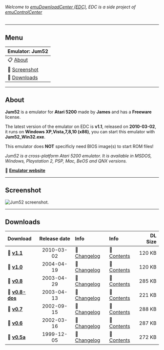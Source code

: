 ###### Welcome to [emuDownloadCenter (EDC)](https://github.com/PhoenixInteractiveNL/emuDownloadCenter/wiki/), EDC is a side project of [emuControlCenter](https://github.com/PhoenixInteractiveNL/emuControlCenter/wiki/)
***
## Menu
| **Emulator: Jum52** |
|:---------|
| :clipboard: [About](#about) |
| :sunrise: [Screenshot](#screenshot) |
| :floppy_disk: [Downloads](#downloads) |
***
## About
**Jum52** is a emulator for **Atari 5200** made by **James** and has a **Freeware** license.

The latest version of the emulator on EDC is **v1.1**, released on **2010-03-02**, it runs on **Windows XP,Vista,7,8,10 (x86)**, you can start this emulator with **Jum52_Win32.exe**.

This emulator does **NOT** specificly need BIOS image(s) to start ROM files!

_Jum52 is a cross-platform Atari 5200 emulator. It is available in MSDOS, Windows, Playstation 2, PSP, Mac, BeOS and QNX versions._

:link: [**Emulator website**](http://jum.pdroms.de/emulators/emu5200.html)
***
## Screenshot
![](https://raw.githubusercontent.com/PhoenixInteractiveNL/emuDownloadCenter/master/hooks/jum52/screen.jpg "Jum52 screenshot.")
***
## Downloads
| Download | Release date  | Info       | Info       | DL Size    |
|:---------|:-------------:|:-----------|:-----------|-----------:|
| :floppy_disk: [**v1.1**](https://github.com/PhoenixInteractiveNL/edc-repo0001/raw/master/jum52/1.1.7z) | 2010-03-02 | :page_facing_up: [Changelog](https://github.com/PhoenixInteractiveNL/edc-repo0001/blob/master/jum52/1.1_changelog.txt) | :mag_right: [Contents](https://github.com/PhoenixInteractiveNL/edc-repo0001/blob/master/jum52/1.1_contents.txt) | 120 KB |
| :floppy_disk: [**v1.0**](https://github.com/PhoenixInteractiveNL/edc-repo0001/raw/master/jum52/1.0.7z) | 2004-04-19 | :page_facing_up: [Changelog](https://github.com/PhoenixInteractiveNL/edc-repo0001/blob/master/jum52/1.0_changelog.txt) | :mag_right: [Contents](https://github.com/PhoenixInteractiveNL/edc-repo0001/blob/master/jum52/1.0_contents.txt) | 120 KB |
| :floppy_disk: [**v0.8**](https://github.com/PhoenixInteractiveNL/edc-repo0001/raw/master/jum52/0.8.7z) | 2003-04-29 | :page_facing_up: [Changelog](https://github.com/PhoenixInteractiveNL/edc-repo0001/blob/master/jum52/0.8_changelog.txt) | :mag_right: [Contents](https://github.com/PhoenixInteractiveNL/edc-repo0001/blob/master/jum52/0.8_contents.txt) | 285 KB |
| :floppy_disk: [**v0.8-dos**](https://github.com/PhoenixInteractiveNL/edc-repo0001/raw/master/jum52/0.8-dos.7z) | 2003-04-13 | :page_facing_up: [Changelog](https://github.com/PhoenixInteractiveNL/edc-repo0001/blob/master/jum52/0.8-dos_changelog.txt) | :mag_right: [Contents](https://github.com/PhoenixInteractiveNL/edc-repo0001/blob/master/jum52/0.8-dos_contents.txt) | 221 KB |
| :floppy_disk: [**v0.7**](https://github.com/PhoenixInteractiveNL/edc-repo0001/raw/master/jum52/0.7.7z) | 2002-09-15 | :page_facing_up: [Changelog](https://github.com/PhoenixInteractiveNL/edc-repo0001/blob/master/jum52/0.7_changelog.txt) | :mag_right: [Contents](https://github.com/PhoenixInteractiveNL/edc-repo0001/blob/master/jum52/0.7_contents.txt) | 288 KB |
| :floppy_disk: [**v0.6**](https://github.com/PhoenixInteractiveNL/edc-repo0001/raw/master/jum52/0.6.7z) | 2002-03-16 | :page_facing_up: [Changelog](https://github.com/PhoenixInteractiveNL/edc-repo0001/blob/master/jum52/0.6_changelog.txt) | :mag_right: [Contents](https://github.com/PhoenixInteractiveNL/edc-repo0001/blob/master/jum52/0.6_contents.txt) | 287 KB |
| :floppy_disk: [**v0.5a**](https://github.com/PhoenixInteractiveNL/edc-repo0001/raw/master/jum52/0.5a.7z) | 1999-12-05 | :page_facing_up: [Changelog](https://github.com/PhoenixInteractiveNL/edc-repo0001/blob/master/jum52/0.5a_changelog.txt) | :mag_right: [Contents](https://github.com/PhoenixInteractiveNL/edc-repo0001/blob/master/jum52/0.5a_contents.txt) | 272 KB |
